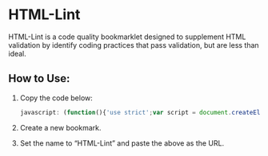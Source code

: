 HTML-Lint
=========

HTML-Lint is a code quality bookmarklet designed to supplement HTML validation by identify coding practices that pass validation, but are less than ideal.

How to Use:
-----------

1.	Copy the code below:

	```javascript
	javascript: (function(){'use strict';var script = document.createElement('script');script.src = '//curtisj44.github.com/HTML-Lint/html-lint.js';script.id = 'html-lint-js';document.body.appendChild(script);}());
	```

2.	Create a new bookmark.

3.	Set the name to “HTML-Lint” and paste the above as the URL.